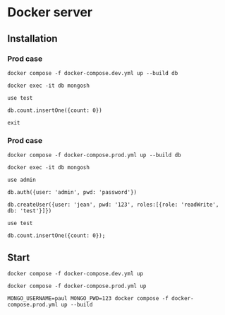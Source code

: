# Docker server 

## Installation 

### Prod case

```
docker compose -f docker-compose.dev.yml up --build db
```

```
docker exec -it db mongosh
```

```
use test
```

```
db.count.insertOne({count: 0})
```

```
exit
```

### Prod case

```
docker compose -f docker-compose.prod.yml up --build db
```

```
docker exec -it db mongosh
```

```
use admin
```

```
db.auth({user: 'admin', pwd: 'password'})
```

```
db.createUser({user: 'jean', pwd: '123', roles:[{role: 'readWrite', db: 'test'}]})
```

```
use test
```

```
db.count.insertOne({count: 0});
```

## Start

```
docker compose -f docker-compose.dev.yml up
```

```
docker compose -f docker-compose.prod.yml up
```


```
MONGO_USERNAME=paul MONGO_PWD=123 docker compose -f docker-compose.prod.yml up --build
```